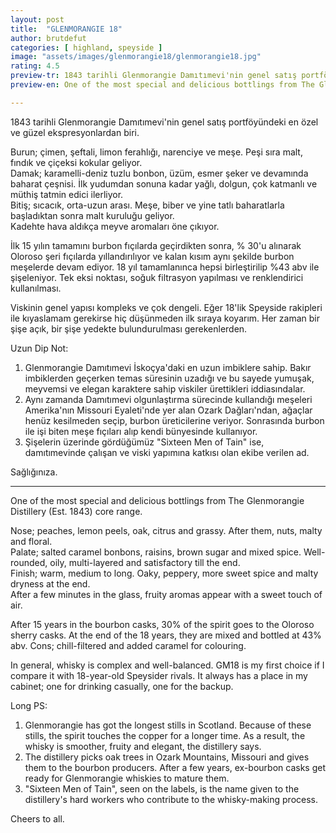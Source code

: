 ```yaml
---
layout: post
title:  "GLENMORANGIE 18"
author: brutdefut
categories: [ highland, speyside ]
image: "assets/images/glenmorangie18/glenmorangie18.jpg"
rating: 4.5
preview-tr: 1843 tarihli Glenmorangie Damıtımevi'nin genel satış portföyündeki en özel ve güzel ekspresyonlardan biri.
preview-en: One of the most special and delicious bottlings from The Glenmorangie Distillery (Est. 1843) core range. 

---
```


1843 tarihli Glenmorangie Damıtımevi'nin genel satış portföyündeki en özel ve güzel ekspresyonlardan biri. 

Burun; çimen, şeftali, limon ferahlığı, narenciye ve meşe. Peşi sıra malt, fındık ve çiçeksi kokular geliyor.  
Damak; karamelli-deniz tuzlu bonbon, üzüm, esmer şeker ve devamında baharat çeşnisi. İlk yudumdan sonuna kadar yağlı, dolgun, çok katmanlı ve müthiş tatmin edici ilerliyor.  
Bitiş; sıcacık, orta-uzun arası. Meşe, biber ve yine tatlı baharatlarla başladıktan sonra malt kuruluğu geliyor.  
Kadehte hava aldıkça meyve aromaları öne çıkıyor. 

İlk 15 yılın tamamını burbon fıçılarda geçirdikten sonra, % 30'u alınarak Oloroso şeri fıçılarda yıllandırılıyor ve kalan kısım aynı şekilde burbon meşelerde devam ediyor. 18 yıl tamamlanınca hepsi birleştirilip %43 abv ile şişeleniyor. Tek eksi noktası, soğuk filtrasyon yapılması ve renklendirici kullanılması. 

Viskinin genel yapısı kompleks ve çok dengeli. Eğer 18'lik Speyside rakipleri ile kıyaslamam gerekirse hiç düşünmeden ilk sıraya koyarım. Her zaman bir şişe açık, bir şişe yedekte bulundurulması gerekenlerden. 

Uzun Dip Not: 
1) Glenmorangie Damıtımevi İskoçya'daki en uzun imbiklere sahip. Bakır imbiklerden geçerken temas süresinin uzadığı ve bu sayede yumuşak, meyvemsi ve elegan karaktere sahip viskiler ürettikleri iddiasındalar.  
2) Aynı zamanda Damıtımevi olgunlaştırma sürecinde kullandığı meşeleri Amerika'nın Missouri Eyaleti'nde yer alan Ozark Dağları'ndan, ağaçlar henüz kesilmeden seçip, burbon üreticilerine veriyor. Sonrasında burbon ile işi biten meşe fıçıları alıp kendi bünyesinde kullanıyor.  
3) Şişelerin üzerinde gördüğümüz "Sixteen Men of Tain" ise, damıtımevinde çalışan ve viski yapımına katkısı olan ekibe verilen ad.

Sağlığınıza. 
 
-----------------------------------------------

<p id="english"></p>

One of the most special and delicious bottlings from The Glenmorangie Distillery (Est. 1843) core range. 

Nose; peaches, lemon peels, oak, citrus and grassy. After them, nuts, malty and floral.  
Palate; salted caramel bonbons, raisins, brown sugar and mixed spice. Well-rounded, oily, multi-layered and satisfactory till the end.  
Finish; warm, medium to long. Oaky, peppery, more sweet spice and malty dryness at the end.  
After a few minutes in the glass, fruity aromas appear with a sweet touch of air. 

After 15 years in the bourbon casks, 30% of the spirit goes to the Oloroso sherry casks. At the end of the 18 years, they are mixed and bottled at 43% abv. Cons; chill-filtered and added caramel for colouring. 

In general, whisky is complex and well-balanced. GM18 is my first choice if I compare it with 18-year-old Speysider rivals. It always has a place in my cabinet; one for drinking casually, one for the backup. 

Long PS:
1) Glenmorangie has got the longest stills in Scotland. Because of these stills, the spirit touches the copper for a longer time. As a result, the whisky is smoother, fruity and elegant, the distillery says.  
2) The distillery picks oak trees in Ozark Mountains, Missouri and gives them to the bourbon producers. After a few years, ex-bourbon casks get ready for Glenmorangie whiskies to mature them.  
3) "Sixteen Men of Tain", seen on the labels, is the name given to the distillery's hard workers who contribute to the whisky-making process. 

Cheers to all. 
